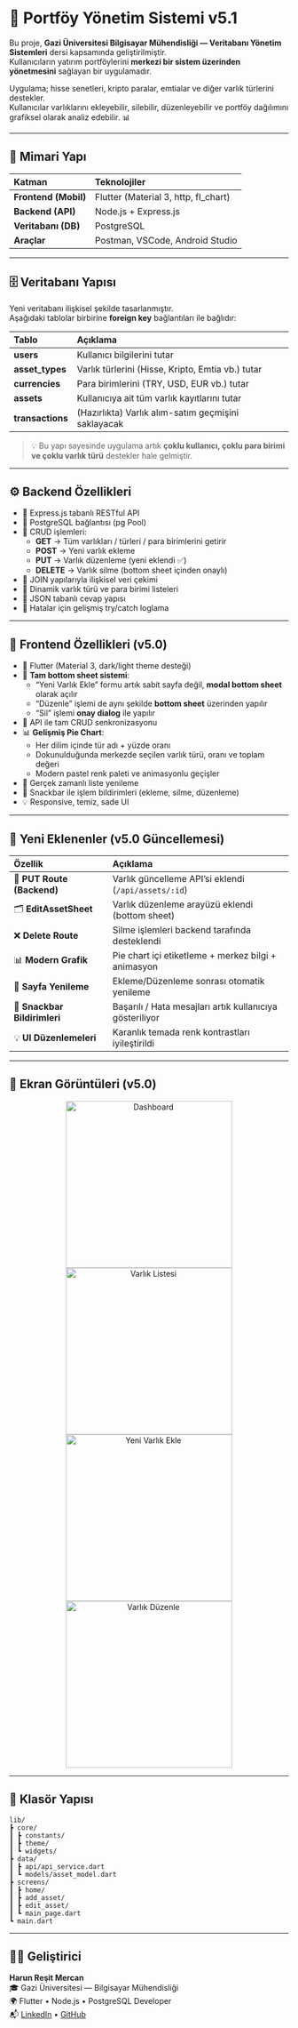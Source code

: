 # 💼 Portföy Yönetim Sistemi v5.1

Bu proje, **Gazi Üniversitesi Bilgisayar Mühendisliği — Veritabanı Yönetim Sistemleri** dersi kapsamında geliştirilmiştir.  
Kullanıcıların yatırım portföylerini **merkezi bir sistem üzerinden yönetmesini** sağlayan bir uygulamadır.

Uygulama; hisse senetleri, kripto paralar, emtialar ve diğer varlık türlerini destekler.  
Kullanıcılar varlıklarını ekleyebilir, silebilir, düzenleyebilir ve portföy dağılımını grafiksel olarak analiz edebilir. 📊

---

## 🧱 Mimari Yapı

| Katman               | Teknolojiler                         |
| :------------------- | :----------------------------------- |
| **Frontend (Mobil)** | Flutter (Material 3, http, fl_chart) |
| **Backend (API)**    | Node.js + Express.js                 |
| **Veritabanı (DB)**  | PostgreSQL                           |
| **Araçlar**          | Postman, VSCode, Android Studio      |

---

## 🗄️ Veritabanı Yapısı

Yeni veritabanı ilişkisel şekilde tasarlanmıştır.  
Aşağıdaki tablolar birbirine **foreign key** bağlantıları ile bağlıdır:

| Tablo            | Açıklama                                            |
| :--------------- | :-------------------------------------------------- |
| **users**        | Kullanıcı bilgilerini tutar                         |
| **asset_types**  | Varlık türlerini (Hisse, Kripto, Emtia vb.) tutar   |
| **currencies**   | Para birimlerini (TRY, USD, EUR vb.) tutar          |
| **assets**       | Kullanıcıya ait tüm varlık kayıtlarını tutar        |
| **transactions** | (Hazırlıkta) Varlık alım-satım geçmişini saklayacak |

> 💡 Bu yapı sayesinde uygulama artık **çoklu kullanıcı, çoklu para birimi ve çoklu varlık türü** destekler hale gelmiştir.

---

## ⚙️ Backend Özellikleri

- 🔹 Express.js tabanlı RESTful API
- 🔹 PostgreSQL bağlantısı (pg Pool)
- 🔹 CRUD işlemleri:
  - **GET** → Tüm varlıkları / türleri / para birimlerini getirir
  - **POST** → Yeni varlık ekleme
  - **PUT** → Varlık düzenleme (yeni eklendi ✅)
  - **DELETE** → Varlık silme (bottom sheet içinden onaylı)
- 🔹 JOIN yapılarıyla ilişkisel veri çekimi
- 🔹 Dinamik varlık türü ve para birimi listeleri
- 🔹 JSON tabanlı cevap yapısı
- 🔹 Hatalar için gelişmiş try/catch loglama

---

## 📱 Frontend Özellikleri (v5.0)

- 🎨 Flutter (Material 3, dark/light theme desteği)
- 🔁 **Tam bottom sheet sistemi**:
  - “Yeni Varlık Ekle” formu artık sabit sayfa değil, **modal bottom sheet** olarak açılır
  - “Düzenle” işlemi de aynı şekilde **bottom sheet** üzerinden yapılır
  - “Sil” işlemi **onay dialog** ile yapılır
- 🧩 API ile tam CRUD senkronizasyonu
- 📊 **Gelişmiş Pie Chart**:
  - Her dilim içinde tür adı + yüzde oranı
  - Dokunulduğunda merkezde seçilen varlık türü, oranı ve toplam değeri
  - Modern pastel renk paleti ve animasyonlu geçişler
- 🔄 Gerçek zamanlı liste yenileme
- 💬 Snackbar ile işlem bildirimleri (ekleme, silme, düzenleme)
- 💡 Responsive, temiz, sade UI

---

## 🚀 Yeni Eklenenler (v5.0 Güncellemesi)

| Özellik                      | Açıklama                                                 |
| :--------------------------- | :------------------------------------------------------- |
| 🧩 **PUT Route (Backend)**   | Varlık güncelleme API’si eklendi (`/api/assets/:id`)     |
| 🗂️ **EditAssetSheet**        | Varlık düzenleme arayüzü eklendi (bottom sheet)          |
| ❌ **Delete Route**          | Silme işlemleri backend tarafında desteklendi            |
| 📊 **Modern Grafik**         | Pie chart içi etiketleme + merkez bilgi + animasyon      |
| 🔄 **Sayfa Yenileme**        | Ekleme/Düzenleme sonrası otomatik yenileme               |
| 💬 **Snackbar Bildirimleri** | Başarılı / Hata mesajları artık kullanıcıya gösteriliyor |
| 💡 **UI Düzenlemeleri**      | Karanlık temada renk kontrastları iyileştirildi          |

---

## 📸 Ekran Görüntüleri (v5.0)

<p align="center">
  <img src="flutter/assets/5.0/1.png" alt="Dashboard" width="300"/>
  <img src="flutter/assets/5.0/2.png" alt="Varlık Listesi" width="300"/>
  <img src="flutter/assets/5.0/3.png" alt="Yeni Varlık Ekle" width="300"/>
  <img src="flutter/assets/5.0/4.png" alt="Varlık Düzenle" width="300"/>
</p>

---

## 🧩 Klasör Yapısı

```
lib/
┣ core/
┃ ┣ constants/
┃ ┣ theme/
┃ ┗ widgets/
┣ data/
┃ ┣ api/api_service.dart
┃ ┗ models/asset_model.dart
┣ screens/
┃ ┣ home/
┃ ┣ add_asset/
┃ ┣ edit_asset/
┃ ┗ main_page.dart
┗ main.dart
```

---

## 👨‍💻 Geliştirici

**Harun Reşit Mercan**  
🎓 Gazi Üniversitesi — Bilgisayar Mühendisliği  
🌍 Flutter • Node.js • PostgreSQL Developer  
📬 [LinkedIn](https://linkedin.com/in/harunresitmercan) • [GitHub](https://github.com/HarunMercan1)
